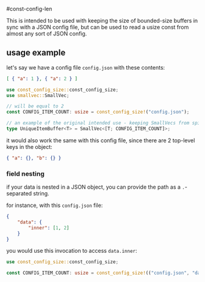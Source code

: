 #const-config-len

This is intended to be used with keeping the size of bounded-size buffers in sync with a JSON config file, but can be used to read a usize const from almost any sort of JSON config.

## usage example

let's say we have a config file `config.json` with these contents:
```json
[ { "a": 1 }, { "a": 2 } ]
```

```rust
use const_config_size::const_config_size;
use smallvec::SmallVec;

// will be equal to 2
const CONFIG_ITEM_COUNT: usize = const_config_size!("config.json");

// an example of the original intended use - keeping SmallVecs from spilling to heap
type UniqueItemBuffer<T> = SmallVec<[T; CONFIG_ITEM_COUNT]>;
```

it would also work the same with this config file, since there are 2 top-level keys in the object:

```json
{ "a": {}, "b": {} } 
```

### field nesting
if your data is nested in a JSON object, you can provide the path as a `.`-separated string.

for instance, with this `config.json` file:
```json
{
    "data": {
        "inner": [1, 2]
    }
}
```

you would use this invocation to access `data.inner`:

```rust
use const_config_size::const_config_size;

const CONFIG_ITEM_COUNT: usize = const_config_size!(("config.json", "data.inner"));
```